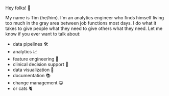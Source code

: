 Hey folks! 👋

My name is Tim (he/him). I'm an analytics engineer who finds himself living too much in the gray area between job functions most days. I do what it takes to give people what they need to give others what they need. Let me know if you ever want to talk about:
- data pipelines 🛠
- analytics 📈
- feature engineering 🧬
- clinical decision support 🏥
- data visualization 🌲
- documentation 📚
- change management 🙃
- or cats 🐈
